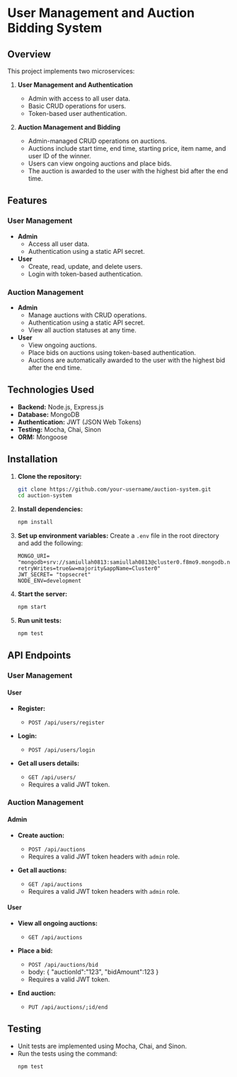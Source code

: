 # User Management and Auction Bidding System

## Overview

This project implements two microservices:

1. **User Management and Authentication**

   - Admin with access to all user data.
   - Basic CRUD operations for users.
   - Token-based user authentication.

2. **Auction Management and Bidding**
   - Admin-managed CRUD operations on auctions.
   - Auctions include start time, end time, starting price, item name, and user ID of the winner.
   - Users can view ongoing auctions and place bids.
   - The auction is awarded to the user with the highest bid after the end time.

## Features

### User Management

- **Admin**
  - Access all user data.
  - Authentication using a static API secret.
- **User**
  - Create, read, update, and delete users.
  - Login with token-based authentication.

### Auction Management

- **Admin**
  - Manage auctions with CRUD operations.
  - Authentication using a static API secret.
  - View all auction statuses at any time.
- **User**
  - View ongoing auctions.
  - Place bids on auctions using token-based authentication.
  - Auctions are automatically awarded to the user with the highest bid after the end time.

## Technologies Used

- **Backend:** Node.js, Express.js
- **Database:** MongoDB
- **Authentication:** JWT (JSON Web Tokens)
- **Testing:** Mocha, Chai, Sinon
- **ORM:** Mongoose

## Installation

1. **Clone the repository:**

   ```bash
   git clone https://github.com/your-username/auction-system.git
   cd auction-system
   ```

2. **Install dependencies:**

   ```bash
   npm install
   ```

3. **Set up environment variables:**
   Create a `.env` file in the root directory and add the following:

   ```env
   MONGO_URI= "mongodb+srv://samiullah0813:samiullah0813@cluster0.f8mo9.mongodb.net/?retryWrites=true&w=majority&appName=Cluster0"
   JWT_SECRET= "topsecret"
   NODE_ENV=development
   ```

4. **Start the server:**

   ```bash
   npm start
   ```

5. **Run unit tests:**
   ```bash
   npm test
   ```

## API Endpoints

### User Management

#### User

- **Register:**

  - `POST /api/users/register`

- **Login:**

  - `POST /api/users/login`

- **Get all users details:**
  - `GET /api/users/`
  - Requires a valid JWT token.

### Auction Management

#### Admin

- **Create auction:**

  - `POST /api/auctions`
  - Requires a valid JWT token headers with `admin` role.

- **Get all auctions:**

  - `GET /api/auctions`
  - Requires a valid JWT token headers with `admin` role.


#### User

- **View all ongoing auctions:**

  - `GET /api/auctions`

- **Place a bid:**
  - `POST /api/auctions/bid`
  - body: { "auctionId":"123", "bidAmount":123 }
  - Requires a valid JWT token.

- **End auction:**
  - `PUT /api/auctions/;id/end`

## Testing

- Unit tests are implemented using Mocha, Chai, and Sinon.
- Run the tests using the command:
  ```bash
  npm test
  ```
